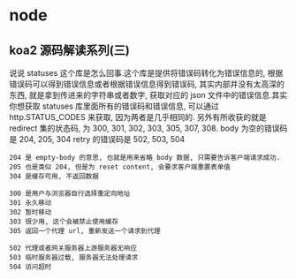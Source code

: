  # node

## koa2 源码解读系列(三)
说说 statuses 这个库是怎么回事.这个库是提供将错误码转化为错误信息的, 根据错误码可以得到错误信息或者根据错误信息得到错误码, 
其实内部并没有太高深的东西, 就是拿到传进来的字符串或者数字, 获取对应的 json 文件中的错误信息.其实你想获取 statuses 库里面所有的错误码和错误信息, 
可以通过 http.STATUS_CODES 来获取, 因为两者是几乎相同的.
另外有所收获的就是 redirect 集的状态码, 为 300, 301, 302, 303, 305, 307, 308.
body 为空的错误码是 204, 205, 304
retry 的错误码是 502, 503, 504
```
204 是 empty-body 的意思, 也就是用来省略 body 数据, 只需要告诉客户端请求成功.
205 也是类似 204, 但是为 reset content, 会要求客户端重置表单值
304 是缓存可用, 不返回数据
```
```
300 是用户与浏览器自行选择重定向地址
301 永久移动
302 暂时移动
303 很少用, 这个会被禁止使用缓存
305 返回一个代理 url, 重新发送一个请求到代理
```
```
502 代理或者网关服务器上游服务器无响应
503 临时服务器过载, 服务器无法处理请求
504 访问超时
```